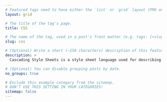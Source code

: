 ```yaml
---
# Featured tags need to have either the `list` or `grid` layout (PRO only).
layout: grid

# The title of the tag's page.
title: CSS

# The name of the tag, used in a post's front matter (e.g. tags: [<slug>]).
slug: css

# (Optional) Write a short (~150 characters) description of this featured tag.
description: >
  Cascading Style Sheets is a style sheet language used for describing the presentation of a document written in a markup language such as HTML. CSS is a cornerstone technology of the World Wide Web, alongside HTML and JavaScript.

# (Optional) You can disable grouping posts by date.
no_groups: true

# Exclude this example category from the sitemap.
# DON'T USE THIS SETTING IN YOUR CATEGORIES!
sitemap: false
---
```

